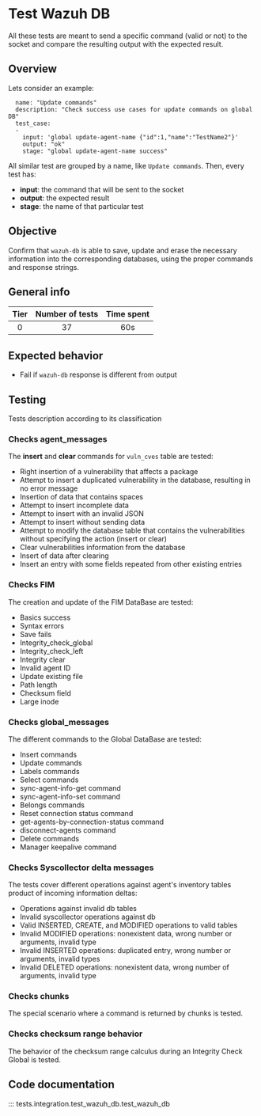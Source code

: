 # Test Wazuh DB

All these tests are meant to send a specific command (valid or not) to the socket and compare the resulting output with the expected result.

## Overview

Lets consider an example:
```
  name: "Update commands"
  description: "Check success use cases for update commands on global DB"
  test_case:
  -
    input: 'global update-agent-name {"id":1,"name":"TestName2"}'
    output: "ok"
    stage: "global update-agent-name success"
```

All similar test are grouped by a name, like `Update commands`. Then, every test has:

- **input**: the command that will be sent to the socket
- **output**: the expected result
- **stage**: the name of that particular test

## Objective

Confirm that `wazuh-db` is able to save, update and erase the necessary information into the corresponding databases, using the proper commands and response strings.

## General info

|Tier | Number of tests | Time spent |
|:--:|:--:|:--:|
| 0 | 37 | 60s |

## Expected behavior

- Fail if `wazuh-db` response is different from output
## Testing

Tests description according to its classification
### Checks agent_messages

The **insert** and **clear** commands for `vuln_cves` table are tested:

- Right insertion of a vulnerability that affects a package
- Attempt to insert a duplicated vulnerability in the database, resulting in no error message
- Insertion of data that contains spaces
- Attempt to insert incomplete data
- Attempt to insert with an invalid JSON
- Attempt to insert without sending data
- Attempt to modify the database table that contains the vulnerabilities without specifying the action (insert or clear)
- Clear vulnerabilities information from the database
- Insert of data after clearing
- Insert an entry with some fields repeated from other existing entries

### Checks FIM

The creation and update of the FIM DataBase are tested:

- Basics success
- Syntax errors
- Save fails
- Integrity_check_global
- Integrity_check_left
- Integrity clear
- Invalid agent ID
- Update existing file
- Path length
- Checksum field
- Large inode

### Checks global_messages

The different commands to the Global DataBase are tested:

- Insert commands
- Update commands
- Labels commands
- Select commands
- sync-agent-info-get command
- sync-agent-info-set command
- Belongs commands
- Reset connection status command
- get-agents-by-connection-status command
- disconnect-agents command
- Delete commands
- Manager keepalive command
### Checks Syscollector delta messages

The tests cover different operations against agent's inventory tables product of incoming information deltas:

- Operations against invalid db tables
- Invalid syscollector operations against db
- Valid INSERTED, CREATE, and MODIFIED operations to valid tables
- Invalid MODIFIED operations: nonexistent data, wrong number or arguments, invalid type
- Invalid INSERTED operations: duplicated entry, wrong number or arguments, invalid types
- Invalid DELETED operations: nonexistent data, wrong number of arguments, invalid type

### Checks chunks

The special scenario where a command is returned by chunks is tested.

### Checks checksum range behavior

The behavior of the checksum range calculus during an Integrity Check Global is tested.

## Code documentation

::: tests.integration.test_wazuh_db.test_wazuh_db
